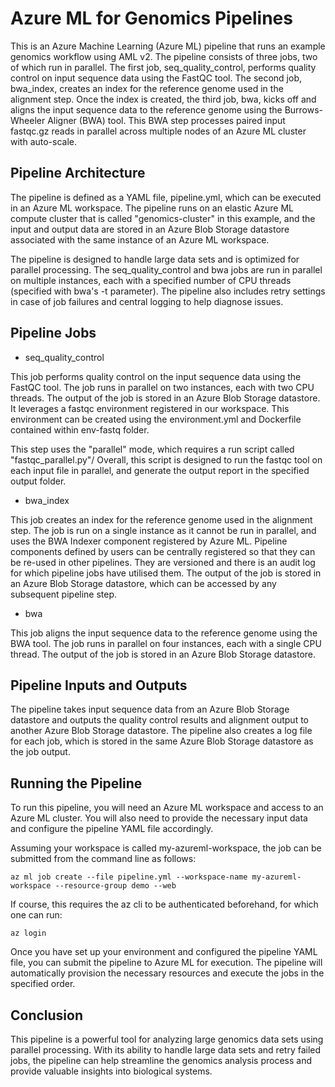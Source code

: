 # Azure ML for Genomics Pipelines

This is an Azure Machine Learning (Azure ML) pipeline that runs an example genomics workflow using AML v2. The pipeline consists of three jobs, two of which run in parallel. The first job, seq_quality_control, performs quality control on input sequence data using the FastQC tool. The second job, bwa_index, creates an index for the reference genome used in the alignment step. Once the index is created, the third job, bwa, kicks off and aligns the input sequence data to the reference genome using the Burrows-Wheeler Aligner (BWA) tool. This BWA step processes paired input fastqc.gz reads in parallel across multiple nodes of an Azure ML cluster with auto-scale.

## Pipeline Architecture
The pipeline is defined as a YAML file, pipeline.yml, which can be executed in an Azure ML workspace. The pipeline runs on an elastic Azure ML compute cluster that is called "genomics-cluster" in this example, and the input and output data are stored in an Azure Blob Storage datastore associated with the same instance of an Azure ML workspace.

The pipeline is designed to handle large data sets and is optimized for parallel processing. The seq_quality_control and bwa jobs are run in parallel on multiple instances, each with a specified number of CPU threads (specified with bwa's -t parameter). The pipeline also includes retry settings in case of job failures and central logging to help diagnose issues.

## Pipeline Jobs

- seq_quality_control

This job performs quality control on the input sequence data using the FastQC tool. The job runs in parallel on two instances, each with two CPU threads. The output of the job is stored in an Azure Blob Storage datastore. It leverages a fastqc environment registered in our workspace. This environment can be created using the environment.yml and Dockerfile contained within env-fastq folder.

This step uses the "parallel" mode, which requires a run script called "fastqc_parallel.py"/ Overall, this script is designed to run the fastqc tool on each input file in parallel, and generate the output report in the specified output folder.

- bwa_index

This job creates an index for the reference genome used in the alignment step. The job is run on a single instance as it cannot be run in parallel, and uses the BWA Indexer component registered by Azure ML. Pipeline components defined by users can be centrally registered so that they can be re-used in other pipelines. They are versioned and there is an audit log for which pipeline jobs have utilised them. The output of the job is stored in an Azure Blob Storage datastore, which can be accessed by any subsequent pipeline step.

- bwa

This job aligns the input sequence data to the reference genome using the BWA tool. The job runs in parallel on four instances, each with a single CPU thread. The output of the job is stored in an Azure Blob Storage datastore.

## Pipeline Inputs and Outputs

The pipeline takes input sequence data from an Azure Blob Storage datastore and outputs the quality control results and alignment output to another Azure Blob Storage datastore. The pipeline also creates a log file for each job, which is stored in the same Azure Blob Storage datastore as the job output.

## Running the Pipeline

To run this pipeline, you will need an Azure ML workspace and access to an Azure ML cluster. You will also need to provide the necessary input data and configure the pipeline YAML file accordingly.

Assuming your workspace is called my-azureml-workspace, the job can be submitted from the command line as follows:

`az ml job create --file pipeline.yml --workspace-name my-azureml-workspace --resource-group demo --web`

If course, this requires the az cli to be authenticated beforehand, for which one can run:

`az login`

Once you have set up your environment and configured the pipeline YAML file, you can submit the pipeline to Azure ML for execution. The pipeline will automatically provision the necessary resources and execute the jobs in the specified order.

## Conclusion

This pipeline is a powerful tool for analyzing large genomics data sets using parallel processing. With its ability to handle large data sets and retry failed jobs, the pipeline can help streamline the genomics analysis process and provide valuable insights into biological systems.